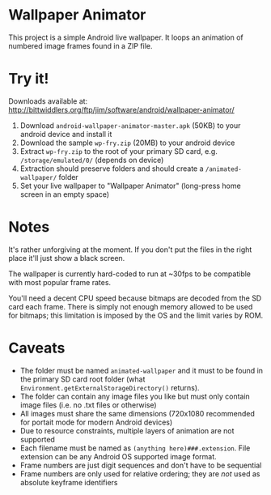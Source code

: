 Wallpaper Animator
==================

This project is a simple Android live wallpaper. It loops an animation of numbered image frames found in a ZIP file.

Try it!
=======
Downloads available at: http://bittwiddlers.org/ftp/jim/software/android/wallpaper-animator/

1. Download `android-wallpaper-animator-master.apk` (50KB) to your android device and install it
2. Download the sample `wp-fry.zip` (20MB) to your android device
3. Extract `wp-fry.zip` to the root of your primary SD card, e.g. `/storage/emulated/0/` (depends on device)
4. Extraction should preserve folders and should create a `/animated-wallpaper/` folder
5. Set your live wallpaper to "Wallpaper Animator" (long-press home screen in an empty space)

Notes
=====
It's rather unforgiving at the moment. If you don't put the files in the right place it'll just show a black screen.

The wallpaper is currently hard-coded to run at ~30fps to be compatible with most popular frame rates.

You'll need a decent CPU speed because bitmaps are decoded from the SD card each frame. There is simply not enough
memory allowed to be used for bitmaps; this limitation is imposed by the OS and the limit varies by ROM.

Caveats
=======
* The folder must be named `animated-wallpaper` and it must to be found in the primary SD card root folder (what `Environment.getExternalStorageDirectory()` returns).
* The folder can contain any image files you like but must only contain image files (i.e. no .txt files or otherwise)
* All images must share the same dimensions (720x1080 recommended for portait mode for modern Android devices)
* Due to resource constraints, multiple layers of animation are not supported
* Each filename must be named as `(anything here)###.extension`. File extension can be any Android OS supported image format.
* Frame numbers are just digit sequences and don't have to be sequential
* Frame numbers are only used for relative ordering; they are *not* used as absolute keyframe identifiers
